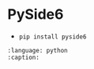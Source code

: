# PySide6

* `pip install pyside6`

```{gitinclude} v1.2.1 examples/pyside6_sample.py
:language: python
:caption:
```
